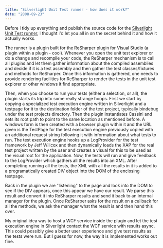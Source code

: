 ```yaml
---
title: "Silverlight Unit Test runner - how does it work?"
date: "2008-09-23"
---
```


Before I tidy up everything and publish the source code for the [Silverlight Unit Test runner](/post/2008/09/21/Silverlight-UnitTest-runner-for-Jetbrains-ReSharper.aspx), I thought I'd let you all in on the secret behind it and how it actually works.  
  
The runner is a plugin built for the ReSharper plugin for Visual Studio (a plugin within a plugin - cool). Whenever you open the unit test explorer or do a change and recompile your code, the ReSharper mechanism is to call all plugins and let them gather information about the compiled assemblies and decide if it is a test assembly and then gather the test classes/fixtures and methods for ReSharper. Once this information is gathered, one needs to provide rendering facilities for ReSharper to render the tests in the unit test explorer or other windows it find appropriate.  
  
Then, when you choose to run your tests (either a selection, or all), the plugin starts its trip into some really strange hoops. First we start by copying a specialized test execution engine written in Silverlight and a testpage for it to the destination folder of the test project, typically bindebug under the test projects directory. Then the plugin instantiates Cassini and sets its root path to point to the same location as mentioned before. A windows form is then created with a browser plugin within it and the URL given is the TestPage for the test execution engine previously copied with an additional request string following it with information about what tests to run. The test execution engine hooks up a LogProvider for the test framework by Jeff Willcox and then dynamically loads the XAP for the real test project written by the user and creates a visual for this to be used as the visual root for the application. Now, the tests will run and give feedback to the LogProvider which gathers all the results into an XML. After completing running all the tests, the XML with all the results in it is added to a programatically created DIV object into the DOM of the enclosing testpage.  
  
Back in the plugin we are "listening" to the page and look into the DOM to see if the DIV appears, once this appear we have our result. We parse this result and convert it into ReSharper results and send it back to an internal manager for the plugin. Once ReSharper asks for the result on a callback for all the methods, we ask the manager what the result is and then hand this over.  
  
My original idea was to host a WCF service inside the plugin and let the test execution engine in Silverlight contact the WCF service with results async. This could possibly give a better user experience and give test results as the tests were run. But I guess for now, the way it is implemented works out fine.
